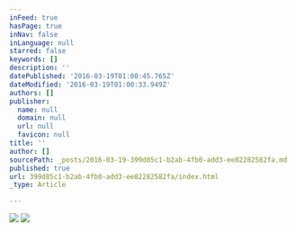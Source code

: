 ```yaml
---
inFeed: true
hasPage: true
inNav: false
inLanguage: null
starred: false
keywords: []
description: ''
datePublished: '2016-03-19T01:00:45.765Z'
dateModified: '2016-03-19T01:00:33.949Z'
authors: []
publisher:
  name: null
  domain: null
  url: null
  favicon: null
title: ''
author: []
sourcePath: _posts/2016-03-19-399d85c1-b2ab-4fb0-add3-ee82282582fa.md
published: true
url: 399d85c1-b2ab-4fb0-add3-ee82282582fa/index.html
_type: Article

---
```

![](https://the-grid-user-content.s3-us-west-2.amazonaws.com/97b670ab-166e-474d-97db-f1c7d105120a.jpg)
![](https://the-grid-user-content.s3-us-west-2.amazonaws.com/7df35236-d043-4edc-9d67-a2e1dab22920.jpg)